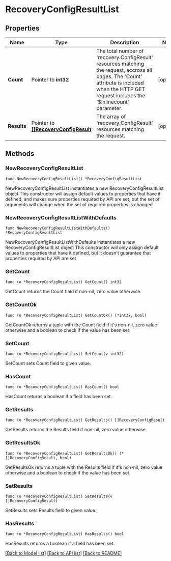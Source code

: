 # RecoveryConfigResultList

## Properties

Name | Type | Description | Notes
------------ | ------------- | ------------- | -------------
**Count** | Pointer to **int32** | The total number of &#39;recovery.ConfigResult&#39; resources matching the request, accross all pages. The &#39;Count&#39; attribute is included when the HTTP GET request includes the &#39;$inlinecount&#39; parameter. | [optional] 
**Results** | Pointer to [**[]RecoveryConfigResult**](recovery.ConfigResult.md) | The array of &#39;recovery.ConfigResult&#39; resources matching the request. | [optional] 

## Methods

### NewRecoveryConfigResultList

`func NewRecoveryConfigResultList() *RecoveryConfigResultList`

NewRecoveryConfigResultList instantiates a new RecoveryConfigResultList object
This constructor will assign default values to properties that have it defined,
and makes sure properties required by API are set, but the set of arguments
will change when the set of required properties is changed

### NewRecoveryConfigResultListWithDefaults

`func NewRecoveryConfigResultListWithDefaults() *RecoveryConfigResultList`

NewRecoveryConfigResultListWithDefaults instantiates a new RecoveryConfigResultList object
This constructor will only assign default values to properties that have it defined,
but it doesn't guarantee that properties required by API are set

### GetCount

`func (o *RecoveryConfigResultList) GetCount() int32`

GetCount returns the Count field if non-nil, zero value otherwise.

### GetCountOk

`func (o *RecoveryConfigResultList) GetCountOk() (*int32, bool)`

GetCountOk returns a tuple with the Count field if it's non-nil, zero value otherwise
and a boolean to check if the value has been set.

### SetCount

`func (o *RecoveryConfigResultList) SetCount(v int32)`

SetCount sets Count field to given value.

### HasCount

`func (o *RecoveryConfigResultList) HasCount() bool`

HasCount returns a boolean if a field has been set.

### GetResults

`func (o *RecoveryConfigResultList) GetResults() []RecoveryConfigResult`

GetResults returns the Results field if non-nil, zero value otherwise.

### GetResultsOk

`func (o *RecoveryConfigResultList) GetResultsOk() (*[]RecoveryConfigResult, bool)`

GetResultsOk returns a tuple with the Results field if it's non-nil, zero value otherwise
and a boolean to check if the value has been set.

### SetResults

`func (o *RecoveryConfigResultList) SetResults(v []RecoveryConfigResult)`

SetResults sets Results field to given value.

### HasResults

`func (o *RecoveryConfigResultList) HasResults() bool`

HasResults returns a boolean if a field has been set.


[[Back to Model list]](../README.md#documentation-for-models) [[Back to API list]](../README.md#documentation-for-api-endpoints) [[Back to README]](../README.md)


